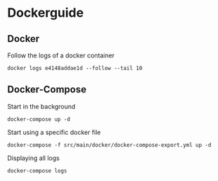 # Dockerguide

## Docker
Follow the logs of a docker container
```
docker logs e4148addae1d --follow --tail 10
```

## Docker-Compose
Start in the background
```
docker-compose up -d
```
Start using a specific docker file
```
docker-compose -f src/main/docker/docker-compose-export.yml up -d
```
Displaying all logs
```
docker-compose logs
```


